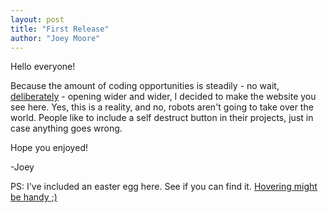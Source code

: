 ```yaml
---
layout: post
title: "First Release"
author: "Joey Moore"
---
```

Hello everyone!

Because the amount of coding opportunities is steadily - no wait, [deliberately][2] - opening wider and wider, I decided to make the website you see here. Yes, this is a reality, and no, robots aren't going to take over the world. People like to include a self destruct button in their projects, just in case anything goes wrong.

[2]: https://thecodersite.weebly.com "WAIT A SECOND..."
Hope you enjoyed!

-Joey

PS: I've included an easter egg here. See if you can find it. [Hovering might be handy ;)][1]

[1]: ./first-release.html "See?"
